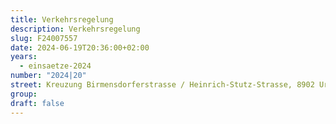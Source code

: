 ```yaml
---
title: Verkehrsregelung
description: Verkehrsregelung
slug: F24007557
date: 2024-06-19T20:36:00+02:00
years:
  - einsaetze-2024
number: "2024|20"
street: Kreuzung Birmensdorferstrasse / Heinrich-Stutz-Strasse, 8902 Urdorf
group:
draft: false
---
```

